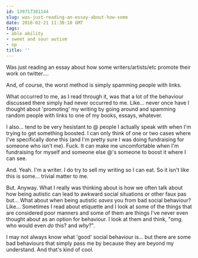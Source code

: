 ```yaml
---
id: 139717381144
slug: was-just-reading-an-essay-about-how-some
date: 2016-02-21 11:30:18 GMT
tags:
- able ability
- sweet and sour autism
- op
title: ''
---
```

Was just reading an essay about how some writers/artists/etc promote their work on twitter....

And, of course, the worst method is simply spamming people with links.

What occurred to me, as I read through it, was that a lot of the behaviour discussed there simply had never occurred to me. Like... never once have I thought about 'promoting' my writing by going around and spamming random people with links to one of my books, essays, whatever.

I also... tend to be very hesistant to @ people I actually speak with when I'm trying to get something boosted. I can only think of one or two cases where I've specifically done this (and I'm pretty sure I was doing fundraising for someone who isn't me). Fuck. It can make me uncomfortable when I'm fundraising for myself and someone else @'s someone to boost it where I can see. 

And. Yeah. I'm a writer. I do try to sell my writing so I can eat. So it isn't like this is some... trivial matter to me.

But. Anyway. What I really was thinking about is how we often talk about how being autistic can lead to awkward social situations or other faux pas but... What about when being autistic *saves* you from bad social behaviour? Like... Sometimes I read about etiquette and I look at some of the things that are considered poor manners and some of them are things I've never even thought about as an option for behaviour. I look at them and think, "omg. who would even *do* this? and *why*?".

I may not always know what 'good' social behaviour is... but there are some bad behaviours that simply pass me by because they are beyond my understand. And that's kind of cool.